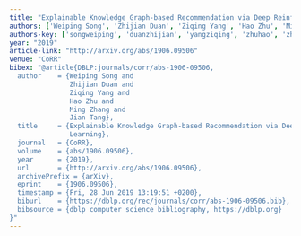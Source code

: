 ```yaml
---
title: "Explainable Knowledge Graph-based Recommendation via Deep Reinforcement Learning"
authors: ['Weiping Song', 'Zhijian Duan', 'Ziqing Yang', 'Hao Zhu', 'Ming Zhang 0004', 'Jian Tang']
authors-key: ['songweiping', 'duanzhijian', 'yangziqing', 'zhuhao', 'zhangming', 'tangjian']
year: "2019"
article-link: "http://arxiv.org/abs/1906.09506"
venue: "CoRR"
bibex: "@article{DBLP:journals/corr/abs-1906-09506,
  author    = {Weiping Song and
               Zhijian Duan and
               Ziqing Yang and
               Hao Zhu and
               Ming Zhang and
               Jian Tang},
  title     = {Explainable Knowledge Graph-based Recommendation via Deep Reinforcement
               Learning},
  journal   = {CoRR},
  volume    = {abs/1906.09506},
  year      = {2019},
  url       = {http://arxiv.org/abs/1906.09506},
  archivePrefix = {arXiv},
  eprint    = {1906.09506},
  timestamp = {Fri, 28 Jun 2019 13:19:51 +0200},
  biburl    = {https://dblp.org/rec/journals/corr/abs-1906-09506.bib},
  bibsource = {dblp computer science bibliography, https://dblp.org}
}"
---
```

